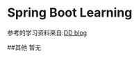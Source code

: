 # Spring Boot Learning
参考的学习资料来自:[DD blog](http://blog.didispace.com/categories/Spring-Boot/)

##其他
暂无
